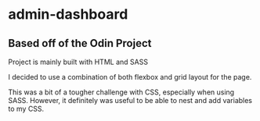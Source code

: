 # admin-dashboard

## Based off of the Odin Project

Project is mainly built with HTML and SASS

I decided to use a combination of both flexbox and grid layout for the page. 

This was a bit of a tougher challenge with CSS, especially when using SASS. However, it definitely
was useful to be able to nest and add variables to my CSS.
